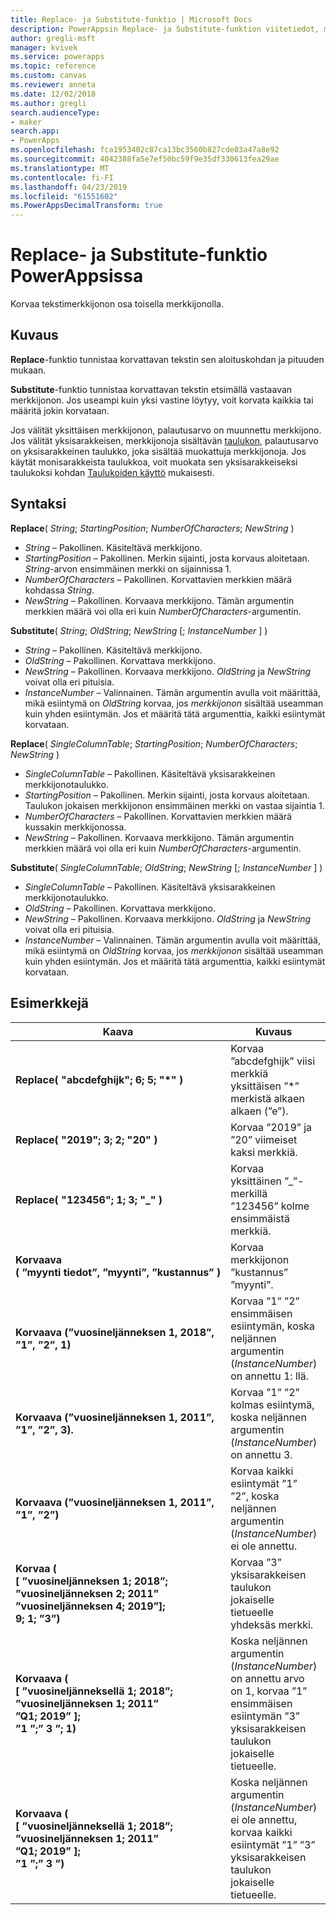 ```yaml
---
title: Replace- ja Substitute-funktio | Microsoft Docs
description: PowerAppsin Replace- ja Substitute-funktion viitetiedot, mukaan lukien syntaksi
author: gregli-msft
manager: kvivek
ms.service: powerapps
ms.topic: reference
ms.custom: canvas
ms.reviewer: anneta
ms.date: 12/02/2018
ms.author: gregli
search.audienceType:
- maker
search.app:
- PowerApps
ms.openlocfilehash: fca1953402c87ca13bc3560b827cde03a47a8e92
ms.sourcegitcommit: 4042388fa5e7ef50bc59f9e35df330613fea29ae
ms.translationtype: MT
ms.contentlocale: fi-FI
ms.lasthandoff: 04/23/2019
ms.locfileid: "61551602"
ms.PowerAppsDecimalTransform: true
---
```

# <a name="replace-and-substitute-functions-in-powerapps"></a>Replace- ja Substitute-funktio PowerAppsissa
Korvaa tekstimerkkijonon osa toisella merkkijonolla.

## <a name="description"></a>Kuvaus
**Replace**-funktio tunnistaa korvattavan tekstin sen aloituskohdan ja pituuden mukaan.  

**Substitute**-funktio tunnistaa korvattavan tekstin etsimällä vastaavan merkkijonon. Jos useampi kuin yksi vastine löytyy, voit korvata kaikkia tai määritä jokin korvataan.

Jos välität yksittäisen merkkijonon, palautusarvo on muunnettu merkkijono. Jos välität yksisarakkeisen, merkkijonoja sisältävän [taulukon](../working-with-tables.md), palautusarvo on yksisarakkeinen taulukko, joka sisältää muokattuja merkkijonoja. Jos käytät monisarakkeista taulukkoa, voit muokata sen yksisarakkeiseksi taulukoksi kohdan [Taulukoiden käyttö](../working-with-tables.md) mukaisesti.

## <a name="syntax"></a>Syntaksi
**Replace**( *String*; *StartingPosition*; *NumberOfCharacters*; *NewString* )

* *String* – Pakollinen. Käsiteltävä merkkijono.
* *StartingPosition* – Pakollinen. Merkin sijainti, josta korvaus aloitetaan. *String*-arvon ensimmäinen merkki on sijainnissa 1.
* *NumberOfCharacters*  – Pakollinen. Korvattavien merkkien määrä kohdassa *String*.
* *NewString* – Pakollinen. Korvaava merkkijono. Tämän argumentin merkkien määrä voi olla eri kuin *NumberOfCharacters*-argumentin.

**Substitute**( *String*; *OldString*; *NewString* [; *InstanceNumber* ] )

* *String* – Pakollinen. Käsiteltävä merkkijono.
* *OldString* – Pakollinen. Korvattava merkkijono.
* *NewString* – Pakollinen. Korvaava merkkijono. *OldString* ja *NewString* voivat olla eri pituisia.
* *InstanceNumber* – Valinnainen. Tämän argumentin avulla voit määrittää, mikä esiintymä on *OldString* korvaa, jos *merkkijonon* sisältää useamman kuin yhden esiintymän. Jos et määritä tätä argumenttia, kaikki esiintymät korvataan.

**Replace**( *SingleColumnTable*; *StartingPosition*; *NumberOfCharacters*; *NewString* )

* *SingleColumnTable* – Pakollinen. Käsiteltävä yksisarakkeinen merkkijonotaulukko.
* *StartingPosition* – Pakollinen. Merkin sijainti, josta korvaus aloitetaan.  Taulukon jokaisen merkkijonon ensimmäinen merkki on vastaa sijaintia 1.
* *NumberOfCharacters*  – Pakollinen. Korvattavien merkkien määrä kussakin merkkijonossa.
* *NewString* – Pakollinen.  Korvaava merkkijono. Tämän argumentin merkkien määrä voi olla eri kuin *NumberOfCharacters*-argumentin.

**Substitute**( *SingleColumnTable*; *OldString*; *NewString* [; *InstanceNumber* ] )

* *SingleColumnTable* – Pakollinen. Käsiteltävä yksisarakkeinen merkkijonotaulukko.
* *OldString* – Pakollinen.  Korvattava merkkijono.
* *NewString* – Pakollinen.  Korvaava merkkijono. *OldString* ja *NewString* voivat olla eri pituisia.
* *InstanceNumber* – Valinnainen. Tämän argumentin avulla voit määrittää, mikä esiintymä on *OldString* korvaa, jos *merkkijonon* sisältää useamman kuin yhden esiintymän. Jos et määritä tätä argumenttia, kaikki esiintymät korvataan.

## <a name="examples"></a>Esimerkkejä

| Kaava | Kuvaus | Tulos |
|---------|-------------|--------|
| **Replace( "abcdefghijk";&nbsp;6;&nbsp;5;&nbsp;"*" )** | Korvaa ”abcdefghijk” viisi merkkiä yksittäisen ”*” merkistä alkaen alkaen (”e”). | "abcde*k" |
| **Replace(&nbsp;"2019";&nbsp;3;&nbsp;2;&nbsp;"20"&nbsp;)** | Korvaa ”2019” ja ”20” viimeiset kaksi merkkiä. | "2020" |
| **Replace(&nbsp;"123456";&nbsp;1;&nbsp;3;&nbsp;"_"&nbsp;)** | Korvaa yksittäinen ”_”-merkillä ”123456” kolme ensimmäistä merkkiä. | "_456" | 
| **Korvaava (&nbsp;”myynti&nbsp;tiedot”,&nbsp;”myynti”,&nbsp;”kustannus”&nbsp;)** | Korvaa merkkijonon ”kustannus” ”myynti”. | ”Kustannus tiedot” | 
| **Korvaava (”vuosineljänneksen&nbsp;1,&nbsp;2018”, ”1”, ”2”, 1)** | Korvaa ”1” ”2” ensimmäisen esiintymän, koska neljännen argumentin (*InstanceNumber*) on annettu 1: llä. |  ”Vuosineljänneksen 2, 2018” |
| **Korvaava (”vuosineljänneksen&nbsp;1,&nbsp;2011”, ”1”, ”2”, 3).** | Korvaa ”1” ”2” kolmas esiintymä, koska neljännen argumentin (*InstanceNumber*) on annettu 3. | ”1. Vuosineljännes, 2012” |
| **Korvaava (”vuosineljänneksen&nbsp;1,&nbsp;2011”, ”1”, ”2”)** | Korvaa kaikki esiintymät ”1” ”2”, koska neljännen argumentin (*InstanceNumber*) ei ole annettu. | ”Vuosineljänneksen 2, 2022” |
| **Korvaa (<br>[&nbsp;”vuosineljänneksen&nbsp;1;&nbsp;2018”;<br>”vuosineljänneksen&nbsp;2;&nbsp;2011”<br>”vuosineljänneksen&nbsp;4;&nbsp;2019”];<br>9; 1; ”3”)** | Korvaa ”3” yksisarakkeisen taulukon jokaiselle tietueelle yhdeksäs merkki. | [&nbsp;”Vuosineljänneksen&nbsp;3,&nbsp;2018”,<br>”Vuosineljänneksen&nbsp;3,&nbsp;2011”,<br>”Vuosineljänneksen&nbsp;3,&nbsp;2019”&nbsp;] |
| **Korvaava ( <br>[&nbsp;”vuosineljänneksellä&nbsp;1;&nbsp;2018”;<br>”vuosineljänneksen&nbsp;1;&nbsp;2011”<br>”Q1;&nbsp;2019”&nbsp;];<br>”1 ”;” 3 ”; 1)** | Koska neljännen argumentin (*InstanceNumber*) on annettu arvo on 1, korvaa ”1” ensimmäisen esiintymän ”3” yksisarakkeisen taulukon jokaiselle tietueelle. | [&nbsp;”Vuosineljänneksellä&nbsp;3,&nbsp;2018”,<br>”Vuosineljänneksen&nbsp;3,&nbsp;2011”,<br>”3. VUOSINELJÄNNEKSEN,&nbsp;2019”&nbsp;] |
| **Korvaava ( <br>[&nbsp;”vuosineljänneksellä&nbsp;1;&nbsp;2018”;<br>”vuosineljänneksen&nbsp;1;&nbsp;2011”<br>”Q1;&nbsp;2019”&nbsp;];<br>”1 ”;” 3 ”)** | Koska neljännen argumentin (*InstanceNumber*) ei ole annettu, korvaa kaikki esiintymät ”1” ”3” yksisarakkeisen taulukon jokaiselle tietueelle. | [&nbsp;”Vuosineljänneksellä&nbsp;3,&nbsp;2038”,<br>”Vuosineljänneksen&nbsp;3,&nbsp;2033”,<br>”3. VUOSINELJÄNNEKSEN,&nbsp;2039”&nbsp;] |  
 



